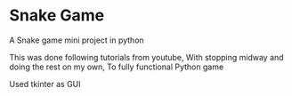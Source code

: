 # Snake Game

A Snake game mini project in python

This was done following tutorials from youtube, With stopping midway and doing the rest on my own, To fully functional Python game

Used tkinter as GUI
